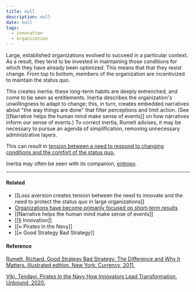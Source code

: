 ```yaml
---
title: null
description: null
date: null
tags:
  - innovation
  - organization
---
```


Large, established organizations evolved to succeed in a particular context. As a result, they tend to be invested in maintaining those conditions for which they have already been optimized. This means that that they resist change. From top to bottom, members of the organization are incentivized to maintain the status quo.

This creates inertia: these long-term habits are deeply entrenched, and come to be seen as entitlements. Inertia describes the organization's unwillingness to adapt to change; this, in turn, creates embedded narratives about "the way things are done" that filter perceptions and limit action. (See [[Narrative helps the human mind make sense of events]] on how narratives inform our sense of events.) To correct inertia, Rumelt advises, it may be necessary to pursue an agenda of simplification, removing unnecessary administrative layers.

This can result in [tension between a need to respond to changing conditions and the comfort of the status quo.](https://publish.obsidian.md/mobydiction/notes/Loss+aversion+creates+tension+between+the+need+to+innovate+and+the+need+to+protect+the+status+quo+in+large+organizations)

Inertia may often be seen with its companion, [entropy](https://publish.obsidian.md/mobydiction/notes/Entropy+forces+organizations+to+waste+energy+on+alignment).

---

#### Related

- [[Loss aversion creates tension between the need to innovate and the need to protect the status quo in large organizations]]
- [Organizations have become primarily focused on short-term results](https://publish.obsidian.md/mobydiction/notes/Organizations+have+become+primarily+focused+on+short-term+results)
- [[Narrative helps the human mind make sense of events]]
- [[§ Innovation]]
- [[≈ Pirates in the Navy]]
- [[≈ Good Strategy Bad Strategy]]

#### Reference

[Rumelt, Richard. Good Strategy Bad Strategy: The Difference and Why It Matters. Illustrated edition. New York: Currency, 2011.](https://publish.obsidian.md/mobydiction/notes/%E2%89%88+Rumelt+-+Good+Strategy+Bad+Strategy)

[Viki, Tendayi. Pirates In the Navy How Innovators Lead Transformation. Unbound, 2020.](https://publish.obsidian.md/mobydiction/notes/%E2%89%88+Viki+-+Pirates+in+the+Navy)
